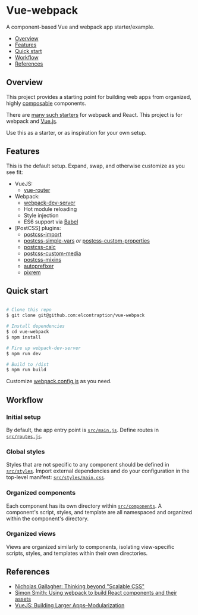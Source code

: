 # Vue-webpack
A component-based Vue and webpack app starter/example.

- [Overview](#overview)
- [Features](#features)
- [Quick start](#quick-start)
- [Workflow](#workflow)
- [References](#references)

## Overview
This project provides a starting point for building web apps from organized, highly [composable](https://en.wikipedia.org/wiki/Composability) components.

There are [many such starters](https://www.google.com/search?sourceid=chrome-psyapi2&ion=1&espv=2&ie=UTF-8&q=react%20webpack%20starter&oq=react%20webpack%20starter&aqs=chrome.0.0j69i60j69i57j69i60l2.2247j1j7) for webpack and React. This project is for webpack and [Vue.js](http://vuejs.org/).

Use this as a starter, or as inspiration for your own setup.

## Features
This is the default setup. Expand, swap, and otherwise customize as you see fit:

- VueJS:
    - [vue-router](https://github.com/vuejs/vue-router)
- Webpack:
    - [webpack-dev-server](https://webpack.github.io/docs/webpack-dev-server.html)
    - Hot module reloading
    - Style injection
    - ES6 support via [Babel](https://babeljs.io/)
- [PostCSS] plugins:
    - [postcss-import](https://github.com/postcss/postcss-import)
    - [postcss-simple-vars](https://github.com/postcss/postcss-simple-vars) *or* [postcss-custom-properties](https://github.com/postcss/postcss-custom-properties)
    - [postcss-calc](https://github.com/postcss/postcss-calc)
    - [postcss-custom-media](https://github.com/postcss/postcss-custom-media)
    - [postcss-mixins](https://github.com/postcss/postcss-mixins)
    - [autoprefixer](https://github.com/postcss/autoprefixer)
    - [pixrem](https://github.com/robwierzbowski/node-pixrem)

## Quick start
```sh

# Clone this repo
$ git clone git@github.com:elcontraption/vue-webpack

# Install dependencies
$ cd vue-webpack
$ npm install

# Fire up webpack-dev-server
$ npm run dev

# Build to /dist
$ npm run build

``` 
Customize [webpack.config.js](webpack.config.js) as you need.

## Workflow

### Initial setup
By default, the app entry point is [`src/main.js`](src/main.js). Define routes in [`src/routes.js`](src/routes.js).

### Global styles
Styles that are not specific to any component should be defined in [`src/styles`](src/styles). Import external dependencies and do your configuration in the top-level manifest: [`src/styles/main.css`](src/styles/main.css).

### Organized components
Each component has its own directory within [`src/components`](src/components). A component's script, styles, and template are all namespaced and organized within the component's directory.

### Organized views
Views are organized similarly to components, isolating view-specific scripts, styles, and templates within their own directories.

## References
- [Nicholas Gallagher: Thinking beyond "Scalable CSS"](https://www.youtube.com/watch?v=L8w3v9m6G04)
- [Simon Smith: Using webpack to build React components and their assets](http://simonsmith.io/using-webpack-to-build-react-components-and-their-assets/)
- [VueJS: Building Larger Apps–Modularization](http://vuejs.org/guide/application.html#Modularization)
